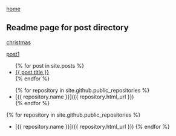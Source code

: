[home](../home)

## Readme page for post directory

[christmas](./2022-12-09-noel)

[post1](./2022-12-09-post1)

<ul>
  {% for post in site.posts %}
    <li>
      <a href="{{ post.url }}">{{ post.title }}</a>
    </li>
  {% endfor %}
</ul>

<ul>
    {% for repository in site.github.public_repositories %}
    <li>
      [{{ repository.name }}]({{ repository.html_url }})
    </li>
  {% endfor %}
</ul>

{% for repository in site.github.public_repositories %}

* [{{ repository.name }}]({{ repository.html_url }})
{% endfor %}
